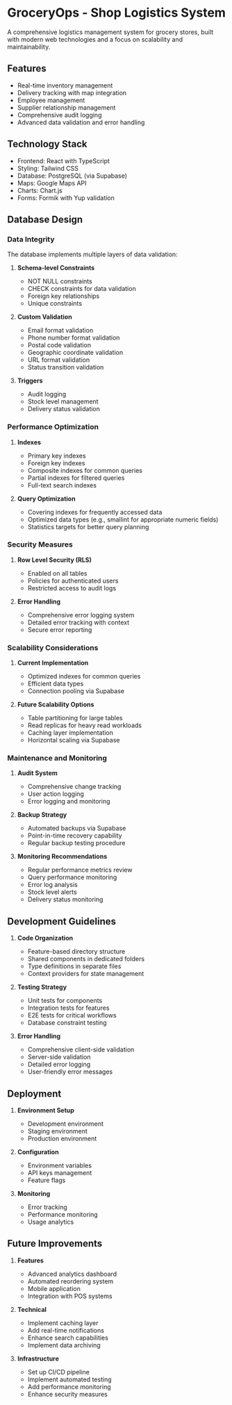 # GroceryOps - Shop Logistics System

A comprehensive logistics management system for grocery stores, built with modern web technologies and a focus on scalability and maintainability.

## Features

- Real-time inventory management
- Delivery tracking with map integration
- Employee management
- Supplier relationship management
- Comprehensive audit logging
- Advanced data validation and error handling

## Technology Stack

- Frontend: React with TypeScript
- Styling: Tailwind CSS
- Database: PostgreSQL (via Supabase)
- Maps: Google Maps API
- Charts: Chart.js
- Forms: Formik with Yup validation

## Database Design

### Data Integrity

The database implements multiple layers of data validation:

1. **Schema-level Constraints**
   - NOT NULL constraints
   - CHECK constraints for data validation
   - Foreign key relationships
   - Unique constraints

2. **Custom Validation**
   - Email format validation
   - Phone number format validation
   - Postal code validation
   - Geographic coordinate validation
   - URL format validation
   - Status transition validation

3. **Triggers**
   - Audit logging
   - Stock level management
   - Delivery status validation

### Performance Optimization

1. **Indexes**
   - Primary key indexes
   - Foreign key indexes
   - Composite indexes for common queries
   - Partial indexes for filtered queries
   - Full-text search indexes

2. **Query Optimization**
   - Covering indexes for frequently accessed data
   - Optimized data types (e.g., smallint for appropriate numeric fields)
   - Statistics targets for better query planning

### Security Measures

1. **Row Level Security (RLS)**
   - Enabled on all tables
   - Policies for authenticated users
   - Restricted access to audit logs

2. **Error Handling**
   - Comprehensive error logging system
   - Detailed error tracking with context
   - Secure error reporting

### Scalability Considerations

1. **Current Implementation**
   - Optimized indexes for common queries
   - Efficient data types
   - Connection pooling via Supabase

2. **Future Scalability Options**
   - Table partitioning for large tables
   - Read replicas for heavy read workloads
   - Caching layer implementation
   - Horizontal scaling via Supabase

### Maintenance and Monitoring

1. **Audit System**
   - Comprehensive change tracking
   - User action logging
   - Error logging and monitoring

2. **Backup Strategy**
   - Automated backups via Supabase
   - Point-in-time recovery capability
   - Regular backup testing procedure

3. **Monitoring Recommendations**
   - Regular performance metrics review
   - Query performance monitoring
   - Error log analysis
   - Stock level alerts
   - Delivery status monitoring

## Development Guidelines

1. **Code Organization**
   - Feature-based directory structure
   - Shared components in dedicated folders
   - Type definitions in separate files
   - Context providers for state management

2. **Testing Strategy**
   - Unit tests for components
   - Integration tests for features
   - E2E tests for critical workflows
   - Database constraint testing

3. **Error Handling**
   - Comprehensive client-side validation
   - Server-side validation
   - Detailed error logging
   - User-friendly error messages

## Deployment

1. **Environment Setup**
   - Development environment
   - Staging environment
   - Production environment

2. **Configuration**
   - Environment variables
   - API keys management
   - Feature flags

3. **Monitoring**
   - Error tracking
   - Performance monitoring
   - Usage analytics

## Future Improvements

1. **Features**
   - Advanced analytics dashboard
   - Automated reordering system
   - Mobile application
   - Integration with POS systems

2. **Technical**
   - Implement caching layer
   - Add real-time notifications
   - Enhance search capabilities
   - Implement data archiving

3. **Infrastructure**
   - Set up CI/CD pipeline
   - Implement automated testing
   - Add performance monitoring
   - Enhance security measures